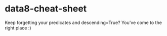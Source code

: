 # data8-cheat-sheet
Keep forgetting your predicates and descending=True? You've come to the right place :)
